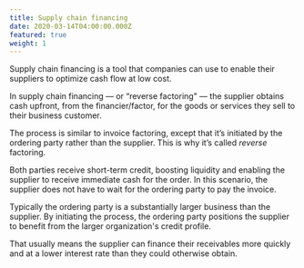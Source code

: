 ```yaml
---
title: Supply chain financing
date: 2020-03-14T04:00:00.000Z
featured: true
weight: 1
---
```

Supply chain financing is a tool that companies can use to enable their suppliers to optimize cash flow at low cost. 

In supply chain financing — or “reverse factoring" — the supplier obtains cash upfront, from the financier/factor, for the goods or services they sell to their business customer. 

The process is similar to invoice factoring, except that it’s initiated by the ordering party rather than the supplier. This is why it’s called _reverse_ factoring.

Both parties receive short-term credit, boosting liquidity and enabling the supplier to receive immediate cash for the order. In this scenario, the supplier does not have to wait for the ordering party to pay the invoice.

Typically the ordering party is a substantially larger business than the supplier. By initiating the process, the ordering party positions the supplier to benefit from the larger organization's credit profile.

That usually means the supplier can finance their receivables more quickly and at a lower interest rate than they could otherwise obtain. 


